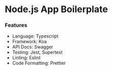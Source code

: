 # Node.js App Boilerplate

### Features

- Language: Typescript
- Framework: Koa
- API Docs: Swagger
- Testing: Jest, Supertest
- Linting: Eslint
- Code Formatting: Prettier
